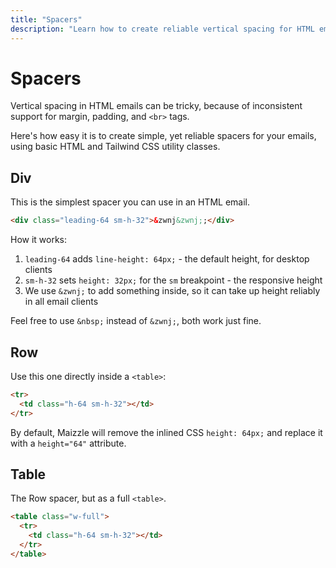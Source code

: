 ```yaml
---
title: "Spacers"
description: "Learn how to create reliable vertical spacing for HTML email with Tailwind CSS in Maizzle"
---
```


# Spacers

Vertical spacing in HTML emails can be tricky, because of inconsistent support for margin, padding, and `<br>` tags. 

Here's how easy it is to create simple, yet reliable spacers for your emails, using basic HTML and Tailwind CSS utility classes.

## Div

This is the simplest spacer you can use in an HTML email.

```html
<div class="leading-64 sm-h-32">&zwnj&zwnj;;</div>
```

How it works:

1. `leading-64` adds `line-height: 64px;` - the default height, for desktop clients
2. `sm-h-32` sets `height: 32px;` for the `sm` breakpoint - the responsive height
3. We use `&zwnj;` to add something inside, so it can take up height reliably in all email clients

<div class="bg-gray-100 border-l-4 border-gradient-b-ocean-light p-4 mb-4 text-md" role="alert">
  <div class="text-gray-600">Feel free to use <code class="shiki-inline">&&zwnj;nbsp;</code> instead of <code class="shiki-inline">&zwnj&zwnj;;</code>, both work just fine.</div>
</div>

## Row

Use this one directly inside a `<table>`:

```html
<tr>
  <td class="h-64 sm-h-32"></td>
</tr>
```

<div class="bg-gray-100 border-l-4 border-gradient-b-ocean-light p-4 mb-4 text-md" role="alert">
  <div class="text-gray-600">By default, Maizzle will remove the inlined CSS <code class="shiki-inline">height: 64px;</code> and replace it with a <code class="shiki-inline">height="64"</code> attribute.</div>
</div>

## Table

The Row spacer, but as a full `<table>`.

```html
<table class="w-full">
  <tr>
    <td class="h-64 sm-h-32"></td>
  </tr>
</table>
```
